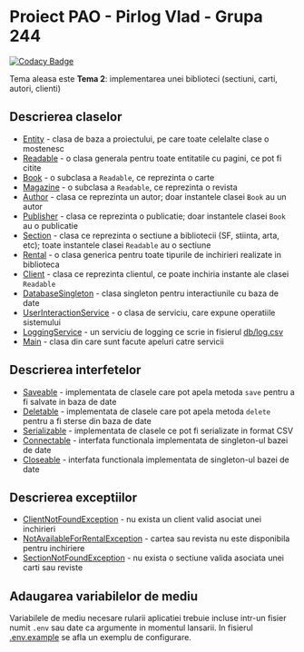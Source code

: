 # Proiect PAO - Pirlog Vlad - Grupa 244

[![Codacy Badge](https://app.codacy.com/project/badge/Grade/7b5df857fe994b7084f59aa72da8d632)](https://www.codacy.com/gh/vladpirlog/pao-project/dashboard?utm_source=github.com&utm_medium=referral&utm_content=vladpirlog/pao-project&utm_campaign=Badge_Grade)

Tema aleasa este **Tema 2**: implementarea unei biblioteci (sectiuni, carti, autori, clienti)

## Descrierea claselor

-   [Entity](src/library/Entity.java) - clasa de baza a proiectului, pe care toate celelalte clase o mostenesc
-   [Readable](src/library/Readable.java) - o clasa generala pentru toate entitatile cu pagini, ce pot fi citite
-   [Book](src/library/Book.java) - o subclasa a `Readable`, ce reprezinta o carte
-   [Magazine](src/library/Magazine.java) - o subclasa a `Readable`, ce reprezinta o revista
-   [Author](src/library/Author.java) - clasa ce reprezinta un autor; doar instantele clasei `Book` au un autor
-   [Publisher](src/library/Publisher.java) - clasa ce reprezinta o publicatie; doar instantele clasei `Book` au o publicatie
-   [Section](src/library/Section.java) - clasa ce reprezinta o sectiune a bibliotecii (SF, stiinta, arta, etc); toate instantele clasei `Readable` au o sectiune
-   [Rental](src/library/Rental.java) - o clasa generica pentru toate tipurile de inchirieri realizate in biblioteca
-   [Client](src/library/Client.java) - clasa ce reprezinta clientul, ce poate inchiria instante ale clasei `Readable`
-   [DatabaseSingleton](src/library/utils/DatabaseSingleton.java) - clasa singleton pentru interactiunile cu baza de date
-   [UserInteractionService](src/library/services/UserInteractionService.java) - o clasa de serviciu, care expune operatiile sistemului
-   [LoggingService](src/library/services/LoggingService.java) - un serviciu de logging ce scrie in fisierul [db/log.csv](db/log.csv)
-   [Main](src/Main.java) - clasa din care sunt facute apeluri catre servicii

## Descrierea interfetelor

-   [Saveable](src/library/interfaces/Saveable.java) - implementata de clasele care pot apela metoda `save` pentru a fi salvate in baza de date
-   [Deletable](src/library/interfaces/Deletable.java) - implementata de clasele care pot apela metoda `delete` pentru a fi sterse din baza de date
-   [Serializable](src/library/interfaces/Serializable.java) - implementata de clasele ce pot fi serializate in format CSV
-   [Connectable](src/library/interfaces/Connectable.java) - interfata functionala implementata de singleton-ul bazei de date
-   [Closeable](src/library/interfaces/Closeable.java) - interfata functionala implementata de singleton-ul bazei de date

## Descrierea exceptiilor

-   [ClientNotFoundException](src/library/exceptions/ClientNotFoundException.java) - nu exista un client valid asociat unei inchirieri
-   [NotAvailableForRentalException](src/library/exceptions/NotAvailableForRentalException.java) - cartea sau revista nu este disponibila pentru inchiriere
-   [SectionNotFoundException](src/library/exceptions/SectionNotFoundException.java) - nu exista o sectiune valida asociata unei carti sau reviste

## Adaugarea variabilelor de mediu

Variabilele de mediu necesare rularii aplicatiei trebuie incluse intr-un fisier numit `.env` sau date ca argumente in momentul lansarii. In fisierul [.env.example](.env.example) se afla un exemplu de configurare.
